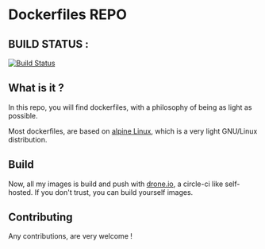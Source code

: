 # Dockerfiles REPO

## BUILD STATUS : 
[![Build Status](https://drone.lemark.xyz/api/badges/arckosfr/dockerfiles/status.svg)](https://drone.lemark.xyz/arckosfr/dockerfiles)

## What is it ?
In this repo, you will find dockerfiles, with a philosophy of being as light as possible.

Most dockerfiles, are based on [alpine Linux](http://alpinelinux.org/), which is a very light GNU/Linux distribution.

## Build
Now, all my images is build and push with [drone.io](https://github.com/drone/drone), a circle-ci like self-hosted.
If you don't trust, you can build yourself images.

## Contributing
Any contributions, are very welcome !
